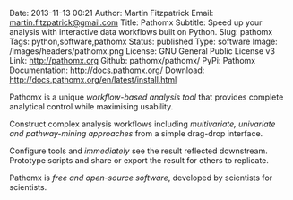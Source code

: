 Date: 2013-11-13 00:21
Author: Martin Fitzpatrick
Email: martin.fitzpatrick@gmail.com
Title: Pathomx
Subtitle: Speed up your analysis with interactive data workflows built on Python.
Slug: pathomx
Tags: python,software,pathomx
Status: published
Type: software
Image: /images/headers/pathomx.png
License: GNU General Public License v3
Link: http://pathomx.org
Github: pathomx/pathomx/
PyPi: Pathomx
Documentation: http://docs.pathomx.org/
Download: http://docs.pathomx.org/en/latest/install.html


Pathomx is a unique *workflow-based analysis tool* that provides complete analytical control 
while maximising usability.

Construct complex analysis workflows including *multivariate, univariate and pathway-mining approaches*
from a simple drag-drop interface.

Configure tools and *immediately* see the result reflected downstream. 
Prototype scripts and share or export the result for others to replicate.

Pathomx is *free and open-source software*, developed by scientists for scientists.